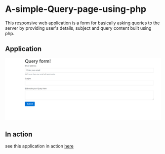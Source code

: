 # A-simple-Query-page-using-php
This responsive web application is a form for basically asking queries to the server by providing user's details, subject and query content built using php.

<h2>Application</h2>

<img src = "php1.png" alt ="website-image">

<h2>In action </h2>

<p> see this application in action <a href=" http://jayasampathwebhosting-com.stackstaging.com/projects/query-page/ ">here </a></p>
